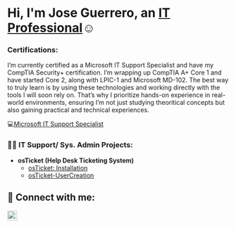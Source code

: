 <h1>Hi, I'm Jose Guerrero, an <a href="https://linkedin.com/in/JoGuerrero">IT Professional</a>☺</h1>

<h3>Certifications:</h3>
I’m currently certified as a Microsoft IT Support Specialist and have my CompTIA Security+ certification. I’m wrapping up CompTIA A+ Core 1 and have started Core 2, along with LPIC-1 and Microsoft MD-102. The best way to truly learn is by using these technologies and working directly with the tools I will soon rely on. That’s why I prioritize hands-on experience in real-world environments, ensuring I’m not just studying theoritical concepts but also gaining practical and technical experiences.

💻[Microsoft IT Support Specialist](https://coursera.org/share/faeda664b69737dd41e44fc38e2bf1a8)

<h3>👨‍💻 IT Support/ Sys. Admin Projects:</h3>

- <b>osTicket (Help Desk Ticketing System)</b>
  - [osTicket: Installation](https://github.com/Jose01000111/osTicket-Install.git)
  - [osTicket-UserCreation](https://github.com/Jose01000111/osTicket-UserCreation.git)

<h2>🔗 Connect with me:</h2>

[<img align="left" alt="Josh | LinkedIn" width="22px" src="https://cdn.jsdelivr.net/npm/simple-icons@v3/icons/linkedin.svg" />](https://www.linkedin.com/in/joguerrero?lipi=urn%3Ali%3Apage%3Ad_flagship3_profile_view_base_contact_details%3Bjil44Fe3S3e2ER8ZpHH2oA%3D%3D)

